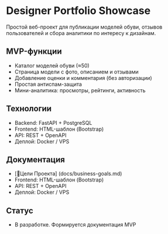 # Designer Portfolio Showcase

Простой веб-проект для публикации моделей обуви, отзывов пользователей и сбора аналитики по интересу к дизайнам.

## MVP-функции

- Каталог моделей обуви (≈50)
- Страница модели с фото, описанием и отзывами
- Добавление оценки и комментария (без авторизации)
- Простая антиспам-защита
- Мини-аналитика: просмотры, рейтинги, активность

## Технологии

- Backend: FastAPI + PostgreSQL
- Frontend: HTML-шаблон (Bootstrap)
- API: REST + OpenAPI
- Деплой: Docker / VPS

## Документация

- [📄Цели Проекта] (docs/business-goals.md)
- Frontend: HTML-шаблон (Bootstrap)
- API: REST + OpenAPI
- Деплой: Docker / VPS

## Статус
- В разработке. Формируется документация MVP
